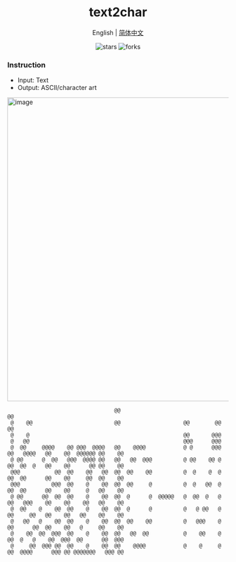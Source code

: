 <div align="center">
  <h1>text2char</h1>
  <div>
    <a >English</a> | 
    <a href="https://github.com/Kamio-Misuzu/text2char/blob/master/%E4%B8%AD%E6%96%87%E8%AF%B4%E6%98%8E.md">简体中文</a> 
  </div>
  <p>
    <img src="https://img.shields.io/github/stars/Kamio-Misuzu/text2char?style=social" alt="stars">
    <img src="https://img.shields.io/github/forks/Kamio-Misuzu/text2char?style=social" alt="forks">
  </p>
</div>



### Instruction
- Input: Text
- Output: ASCII/character art



<img width="702" height="691" alt="image" src="https://github.com/user-attachments/assets/2af2588a-8c74-4153-9894-f3edac6a8757" />


                                      @@                                   @@
     @    @@                          @@                    @@        @@   @@
     @    @                                                 @@       @@@
     @   @@                                                 @@@      @@@
     @  @@     @@@@    @@ @@@  @@@@   @@    @@@@            @ @      @@@   @@   @@@@   @@    @@  @@@@@@ @@    @@
     @ @@      @  @@   @@@  @@@@ @@   @@   @@  @@@          @ @@    @@ @   @@  @@  @   @@    @@      @@ @@    @@
     @@@           @@  @@    @@   @@  @@  @@    @@          @  @    @  @   @@  @@      @@    @@     @@  @@    @@
     @@@          @@@  @@    @    @@  @@  @@     @          @  @   @@  @   @@  @@      @@    @@     @   @@    @@
     @ @@      @@  @@  @@    @    @@  @@  @      @  @@@@@   @  @@  @   @   @@   @@@    @@    @@    @@   @@    @@
     @  @@    @    @@  @@    @    @@  @@  @      @          @   @ @@   @   @@     @@   @@    @@   @@    @@    @@
     @   @@   @    @@  @@    @    @@  @@  @@    @@          @   @@@    @   @@      @@  @@    @@   @     @@    @@
     @    @@  @@  @@@  @@    @    @@  @@   @@  @@           @    @@    @   @@  @   @    @@  @@@  @@      @@  @@@
     @     @@  @@@ @@  @@    @    @@  @@    @@@@            @    @     @   @@  @@@@      @@@ @@ @@@@@@@   @@@ @@
